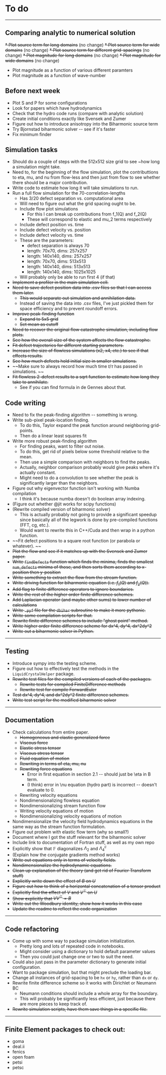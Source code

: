 # To do
---------
## Comparing analytic to numerical solution
~~* Plot source term for long domains~~ (no change)
~~* Plot source term for wide domains~~ (no change)
~~* Plot source term for different grid-spacings~~ (no change)
~~* Plot magnitude for long domains~~ (no change)
~~* Plot magnitude for wide domains~~ (no change)
* Plot magnitude as a function of various different paramters
* Plot magnitude as a function of wave-number
## Before next week
* Plot S and P for some configurations
* Look for papers which have hydrodynamics
* Check that the hydro code runs (compare with analytic solution)
* Create initial conditions exactly like Svensek and Zumer
* Figure out how to introduce anisotropy into the Biharmonic source term
* Try Bjornstad biharmonic solver -- see if it's faster
* Fix minimum finder
## Simulation tasks
* Should do a couple of steps with the 512x512 size grid to see ~how long a simulation might take.
* Need to, for the beginning of the flow simulation, plot the contributtions to eta, mu, and nu from flow-less and then just from flow to see whether there should be a major contribution.
* Write code to estimate how long it will take simulations to run.
* Run a full flow simulation for the 70-correlation-lengths
  - Has 3/20 defect separation vs. computational area
  - Will need to figure out what the grid spacing ought to be.
  - Include flow plot simulations
    - For this I can break up contributions from f_1(Q) and f_2(Q)
    - These will correspond to elastic and mu_2 terms respectively
  - Include defect position vs. time
  - Include defect velocity vs. position
  - Include defect velocity vs. time
  - These are the parameters:
    - defect separation is always 70
    - length: 70x70, dims: 257x257
    - length: 140x140, dims: 257x257
    - length: 70x70, dims: 513x513
    - length: 140x140, dims: 513x513
    - length: 140x140, dims: 1025x1025
  - Will probably only be able to run first 4 (if that)
* ~~Implement a profiler in the main simulation cell.~~
* ~~Need to save defect position data into .csv files so that I can access them later.~~
  - ~~This would separate out simulation and annihilation data.~~
  - Instead of saving the data into .csv files, I've just pickled them for space efficiency and to prevent roundoff errors.
* ~~Improve peak-finding function~~
  - ~~Expand to 5x5 grid~~
  - ~~Set mean as cutoff~~
* ~~Need to recover the original flow catastrophe simulation, including flow plots.~~
* ~~See how the overall size of the system affects the flow catastrophe.~~
* ~~Fit defect trajectories for different starting parameters.~~
* ~~Increase the size of flowless simulations (x2, x4, etc.) to see if that effects results.~~
* ~~See how much defects hold initial size in smaller simulations.~~
* ~~Make sure to always record how much time $t/\tau$ has passed in simulations. ~~
* ~~Fit flowless 2-defect results to a sqrt function to estimate how long they take to annihilate.~~
  - See if you can find formula in de Gennes about that.
## Code writing
* Need to fix the peak-finding algorithm -- something is wrong.
* Write sub-pixel peak-location finding.
  - To do this, Taylor expand the peak function around neighboring grid-points.
  - Then do a linear least squares fit 
* Write more robust peak-finding algorithm
  - For finding peaks, want to filter out noise.
  - To do this, get rid of pixels below some threshold relative to the mean.
  - Then use a simple comparison with neighbors to find the peaks.
  - Actually, neighbor comparison probably would give peaks where it's actually constant.
  - Might need to do a convolution to see whether the peak is significantly larger than the neighbors. 
* Figure out why eigenvector function isn't working with Numba compilation
  - I think it's because numba doesn't do boolean array indexing.
* (Figure out whether @jit works for scipy functions)
* (Rewrite compiled version of biharmonic solver)
  - This is actually probably not going to provide a significant speedup
    since basically all of the legwork is done by pre-compiled functions (FFT, cg, etc.).
  - Would want to rewrite this in C++/Cuda and then wrap in a python function. 
* ~~Fit defect positions to a square root function (or parabola or whatever). ~~
* ~~Plot the flow and see if it matches up with the Svensek and Zumer paper.~~
* ~~Write `findDefects` function which finds the minima, finds the smallest `num_defects` minima of those, and then sorts them according to x-position then y-position~~
* ~~Write something to extract the flow from the stream function.~~
* ~~Write driving function for biharmonic equation (i.e. $f_1(Q)$ and $f_2(Q)$).~~
* ~~Add flag to finite difference operators to ignore boundaries.~~
* ~~Write the rest of the higher order finite difference schemes.~~
* ~~Add Laplacian operator (and maybe other sums) to lower number of calculations~~
* ~~Write `.pyf` file for the `dbihar` subroutine to make it more pythonic.~~
* ~~Write some compilation scripts for that.~~
* ~~Rewrite finite difference schemes to include "ghost point" method.~~
* ~~Write higher order finite difference scheme for dx^4, dy^4, dx^2dy^2~~
* ~~Write out a biharmonic solver in Python.~~
---------
## Testing
* Introduce sympy into the testing scheme.
* Figure out how to effectively test the methods in the `LiquidCrystalHelper` package.
* ~~Rewrite test files for the compiled versions of each of the packages.~~
  - ~~Rewrite tests for compiled FiniteDifference methods~~
  - ~~Rewrite test for compile ForwardEuler~~
* ~~Test dx^4, dy^4, and dx^2dy^2 finite difference schemes.~~
* ~~Write test script for the modified biharmonic solver~~
---------
## Documentation
* Check calculations from entire paper.
  - ~~Homogeneous and elastic generalized force~~
  - ~~Viscous force~~
  - ~~Elastic stress tensor~~
  - ~~Viscous stress tensor~~
  - ~~Fluid equation of motion~~
  - ~~Rewriting in terms of eta, mu, nu~~
  - ~~Rewriting force equations~~
    - Error in first equation in section 2.1 -- should just be \eta in B term.
    - (I think) error in \nu equation (hydro part) is incorrect -- doesn't evaluate to 0.
  - Rewriting velocity equations
  - Nondimensionalizing flowless equation
  - Nondimensionalizing stream function flow
  - Writing velocity equations of motion
  - Nondimensionalizing velocity equations of motion
* Nondimensionalize the velocity field hydrodynamics equations in the same way as the stream function formulation.
* Figure out problem with elastic flow term (why so small?)
* Document where I got the stuff relevant for the biharmonic solver
* Include link to documentation of Fortran stuff, as well as my own repo
* Explicitly show that $\mathbb{F}$ diagonalizes $\Lambda_2$ and $\Lambda_4^c$
* (Explain how the conjugate gradients method works)
* ~~Write out equations only in terms of velocity fields.~~
* ~~Nondimensionalize the hydrodynamic equations.~~
* ~~Clean up explanation of the theory (and get rid of Fourier Transform stuff)~~
* ~~Explicitly write down the effect of $B$ on $U$~~
* ~~Figure out how to think of a horizontal concatenation of a tensor product~~
* ~~Explicitly find the effect of $V$ and $V^\top$ on $U$~~
* ~~Show explicitly that $VV^\top = B$~~
* ~~Write out the Woodbury identity, show how it works in this case~~
* ~~Update the readme to reflect the code organization~~
-----------
## Code refactoring
* Come up with some way to package simulation initialization.
  - Pretty long and lots of repeated code in notebooks.
  - Might consider using a dictionary to hold default parameter values
  - Then you could just change one or two to suit the need.
* Could also just pass in the parameter dictionary to generate initial configuration.
* Want to package simulation, but that might preclude the loading bar.
* Change all instances of grid-spacing to be `hx` or `hy`, rather than `dx` or `dy`.
* Rewrite finite difference scheme so it works with Dirichlet or Neumann BC
  - Neumann conditions should include a whole array for the boundary.
  - This will probably be significantly less efficient, just because there
    are more pieces to keep track of. 
* ~~Rewrite simulation scripts, have them save things in a specific file.~~
-----------
## Finite Element packages to check out:
* goma
* deal.ii
* fenics
* open foam
* petsi
* petsc
